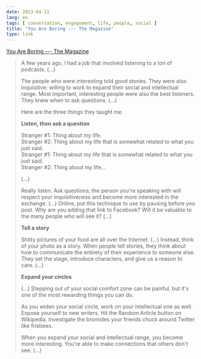 ```yaml
---
date: 2013-04-11
lang: en
tags: [ conversation, engagement, life, people, social ]
title: "You Are Boring --- The Magazine"
type: link
---
```


[You Are Boring --- The
Magazine](http://the-magazine.org/4/you-are-boring)

> A few years ago, I had a job that involved listening to a ton of
> podcasts. (...)
>
> The people who were interesting told good stories. They were also
> inquisitive: willing to work to expand their social and intellectual
> range. Most important, interesting people were also the best
> listeners. They knew when to ask questions. (...)
>
> Here are the three things they taught me.
>
> **Listen, then ask a question**
>
> Stranger #1: Thing about my life.\
> Stranger #2: Thing about my life that is somewhat related to what you
> just said.\
> Stranger #1: Thing about my life that is somewhat related to what you
> just said.\
> Stranger #2: Thing about my life...
>
> (...)
>
> Really listen. Ask questions; the person you're speaking with will
> respect your inquisitiveness and become more interested in the
> exchange. (...) Online, put this technique to use by pausing before
> you post. Why are you adding that link to Facebook? Will it be
> valuable to the many people who will see it? (...)
>
> **Tell a story**
>
> Shitty pictures of your food are all over the Internet. (...) Instead,
> think of your photo as a story. When people tell stories, they think
> about how to communicate the entirety of their experience to someone
> else. They set the stage, introduce characters, and give us a reason
> to care. (...)
>
> **Expand your circles**
>
> (...) Stepping out of your social comfort zone can be painful, but
> it's one of the most rewarding things you can do.
>
> As you widen your social circle, work on your intellectual one as
> well. Expose yourself to new writers. Hit the Random Article button on
> Wikipedia. Investigate the bromides your friends chuck around Twitter
> like frisbees.
>
> When you expand your social and intellectual range, you become more
> interesting. You're able to make connections that others don't see.
> (...)

